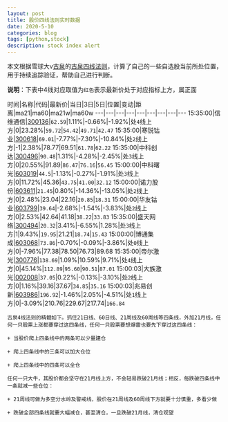 ```yaml
---
layout: post
title: 股价四线法则实时数据
date: 2020-5-10
categories: blog
tags: [python,stock]
description: stock index alert
---
```



本文根据雪球大v[古泉](https://xueqiu.com/u/7148646888)的[古泉四线法则](https://xueqiu.com/7148646888/130498192)，计算了自己的一些自选股当前所处位置，用于持续追踪验证，帮助自己进行判断。

**说明**：下表中4线对应取值为`红色`表示最新价处于对应指标上方，属正面

时间|名称|代码|最新价|当日|3日|5日|位置|变动|距离|ma21|ma60|ma21w|ma60w
---|---|---|---|---|---|---|---|---
15:35:00|信维通信|[300136](https://xueqiu.com/S/SZ300136)|`62.59`|1.11%|-0.66%|-1.92%|处`4`线上方|0|23.28%|`59.72`|`54.42`|`49.71`|`42.47`
15:35:00|寒锐钴业|[300618](https://xueqiu.com/S/SZ300618)|`69.01`|-7.77%|-7.30%|-10.84%|处`2`线上方|-1|2.38%|78.77|69.51|`61.78`|`62.22`
15:35:00|中科创达|[300496](https://xueqiu.com/S/SZ300496)|`90.48`|1.31%|-4.28%|-2.45%|处`3`线上方|0|20.55%|91.89|`86.47`|`76.16`|`56.45`
15:00:00|中科曙光|[603019](https://xueqiu.com/S/SH603019)|`44.5`|-1.13%|-0.27%|-1.91%|处`3`线上方|0|11.72%|45.36|`43.75`|`41.00`|`32.12`
15:00:00|诺力股份|[603611](https://xueqiu.com/S/SH603611)|`21.45`|0.80%|-14.36%|-13.05%|处`2`线上方|0|2.48%|23.04|22.16|`20.85`|`18.31`
15:00:00|华友钴业|[603799](https://xueqiu.com/S/SH603799)|`39.64`|-2.68%|-1.54%|-3.83%|处`2`线上方|0|2.53%|42.64|41.18|`38.22`|`33.83`
15:35:00|盛天网络|[300494](https://xueqiu.com/S/SZ300494)|`20.32`|3.41%|-6.55%|1.28%|处`3`线上方|1|9.43%|`19.95`|21.21|`18.74`|`15.43`
15:00:00|博通集成|[603068](https://xueqiu.com/S/SH603068)|`73.86`|-0.70%|-0.09%|-3.86%|处`0`线上方|0|-7.96%|77.38|78.50|76.73|89.68
15:35:00|帝尔激光|[300776](https://xueqiu.com/S/SZ300776)|`138.69`|1.09%|10.59%|9.71%|处`4`线上方|0|45.14%|`112.89`|`95.60`|`90.51`|`87.01`
15:00:03|大族激光|[002008](https://xueqiu.com/S/SZ002008)|`37.05`|0.22%|-0.13%|-3.10%|处`2`线上方|0|1.16%|39.16|37.67|`34.85`|`35.16`
15:00:03|兆易创新|[603986](https://xueqiu.com/S/SH603986)|`196.92`|-1.46%|2.05%|-4.51%|处`1`线上方|0|-3.09%|210.76|229.67|217.74|`166.84`

```
古泉4线法则的精髓如下。抓住21日线、60日线、21周线及60周线等四条线，外加21月线，任何一只股票上涨都要穿过这四条线，任何一只股票要想爆雷也要先下穿过这四条线：

+ 当股价爬上四条线中的两条可以少量建仓

+ 爬上四条线中的三条可以加大仓位

+ 爬上四条线中的四条可以全仓

任何一只大牛，其股价都会坚守在21月线上方，不会轻易跌破21月线；相反，每跌破四条线中一条就减一些仓位：

+ 21周线可做为多空分水岭及警戒线，股价在21周线及60周线下方就要十分慎重，多看少做

+ 跌破全部四条线就要大幅减仓，甚至清仓，一旦跌破21月线，清仓观望
```